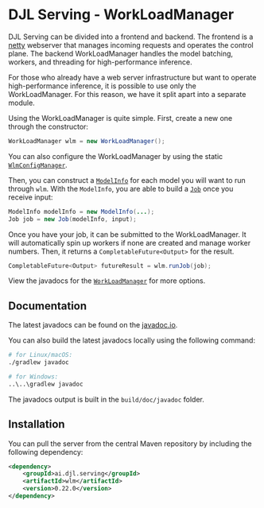 # DJL Serving - WorkLoadManager

DJL Serving can be divided into a frontend and backend.
The frontend is a [netty](https://netty.io/) webserver that manages incoming requests and operates the control plane.
The backend WorkLoadManager handles the model batching, workers, and threading for high-performance inference.

For those who already have a web server infrastructure but want to operate high-performance inference, it is possible to use only the WorkLoadManager.
For this reason, we have it split apart into a separate module.

Using the WorkLoadManager is quite simple. First, create a new one through the constructor:

```java
WorkLoadManager wlm = new WorkLoadManager();
```

You can also configure the WorkLoadManager by using the static [`WlmConfigManager`](https://javadoc.io/doc/ai.djl.serving/wlm/latest/ai/djl/serving/wlm/util/WlmConfigManager.html).

Then, you can construct a [`ModelInfo`](https://javadoc.io/doc/ai.djl.serving/wlm/latest/ai/djl/serving/wlm/ModelInfo.html) for each model you will want to run through `wlm`.
With the `ModelInfo`, you are able to build a [`Job`](https://javadoc.io/doc/ai.djl.serving/wlm/latest/ai/djl/serving/wlm/Job.html) once you receive input:

```java
ModelInfo modelInfo = new ModelInfo(...);
Job job = new Job(modelInfo, input);
```

Once you have your job, it can be submitted to the WorkLoadManager.
It will automatically spin up workers if none are created and manage worker numbers.
Then, it returns a `CompletableFuture<Output>` for the result.

```java
CompletableFuture<Output> futureResult = wlm.runJob(job);
```

View the javadocs for the [`WorkLoadManager`](https://javadoc.io/doc/ai.djl.serving/wlm/latest/ai/djl/serving/wlm/WorkLoadManager.html) for more options.

## Documentation

The latest javadocs can be found on the [javadoc.io](https://javadoc.io/doc/ai.djl.serving/wlm/latest/index.html).

You can also build the latest javadocs locally using the following command:

```sh
# for Linux/macOS:
./gradlew javadoc

# for Windows:
..\..\gradlew javadoc
```
The javadocs output is built in the `build/doc/javadoc` folder.


## Installation
You can pull the server from the central Maven repository by including the following dependency:

```xml
<dependency>
    <groupId>ai.djl.serving</groupId>
    <artifactId>wlm</artifactId>
    <version>0.22.0</version>
</dependency>
```

